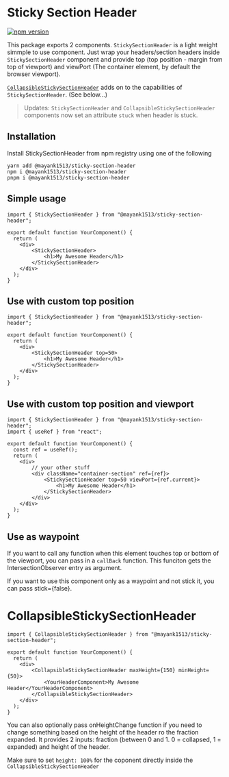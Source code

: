 # Sticky Section Header

[![npm version](https://badge.fury.io/js/@mayank1513%2Fsticky-section-header.svg)](https://badge.fury.io/js/@mayank1513%2Fsticky-section-header)

This package exports 2 components. `StickySectionHeader` is a light weight simmple to use component. Just wrap your headers/section headers inside `StickySectionHeader` component and provide top (top position - margin from top of viewport) and viewPort (The container element, by default the browser viewport).

[`CollapsibleStickySectionHeader`](#CollapsibleStickySectionHeader) adds on to the capabilities of `StickySectionHeader`. (See below...)

> Updates:
> `StickySectionHeader` and `CollapsibleStickySectionHeader` components now set an attribute `stuck` when header is stuck.

## Installation

Install StickySectionHeader from npm registry using one of the following

```
yarn add @mayank1513/sticky-section-header
npm i @mayank1513/sticky-section-header
pnpm i @mayank1513/sticky-section-header
```

## Simple usage

```
import { StickySectionHeader } from "@mayank1513/sticky-section-header";

export default function YourComponent() {
  return (
    <div>
        <StickySectionHeader>
            <h1>My Awesome Header</h1>
        </StickySectionHeader>
    </div>
  );
}
```

## Use with custom top position

```
import { StickySectionHeader } from "@mayank1513/sticky-section-header";

export default function YourComponent() {
  return (
    <div>
        <StickySectionHeader top=50>
            <h1>My Awesome Header</h1>
        </StickySectionHeader>
    </div>
  );
}
```

## Use with custom top position and viewport

```
import { StickySectionHeader } from "@mayank1513/sticky-section-header";
import { useRef } from "react";

export default function YourComponent() {
  const ref = useRef();
  return (
    <div>
        // your other stuff
        <div className="container-section" ref={ref}>
            <StickySectionHeader top=50 viewPort={ref.current}>
                <h1>My Awesome Header</h1>
            </StickySectionHeader>
        </div>
    </div>
  );
}
```

## Use as waypoint

If you want to call any function when this element touches top or bottom of the viewport, you can pass in a `callBack` function. This funciton gets the IntersectionObserver entry as argument.

If you want to use this component only as a waypoint and not stick it, you can pass stick={false}.

# CollapsibleStickySectionHeader

```
import { CollapsibleStickySectionHeader } from "@mayank1513/sticky-section-header";

export default function YourComponent() {
  return (
    <div>
        <CollapsibleStickySectionHeader maxHeight={150} minHeight={50}>
            <YourHeaderComponent>My Awesome Header</YourHeaderComponent>
        </CollapsibleStickySectionHeader>
    </div>
  );
}
```

You can also optionally pass onHeightChange function if you need to change something based on the height of the header ro the fraction expanded. It provides 2 inputs: fraction (between 0 and 1. 0 = collapsed, 1 = expanded) and height of the header.

Make sure to set `height: 100%` for the coponent directly inside the `CollapsibleStickySectionHeader`
